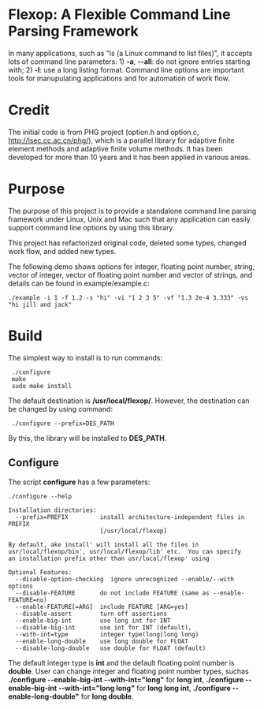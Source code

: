 # Flexop: A Flexible Command Line Parsing Framework

In many applications, such as "ls (a Linux command to list files)", it accepts lots of command line parameters: 1) **-a**, **--all**: do not ignore entries starting with; 2) **-l**: use a long listing format. Command line options are important tools for manupulating applications and for automation of work flow.


# Credit
The initial code is from PHG project (option.h and option.c, http://lsec.cc.ac.cn/phg/), which is a parallel library for adaptive finite element methods and adaptive finite volume methods. It has been developed for more than 10 years and it has been applied in various areas.

# Purpose
The purpose of this project is to provide a standalone command line parsing framework under Linux, Unix and Mac such that any application can easily support command line options by using this library.

This project has refactorized original code, deleted some types, changed work flow, and added new types.

The following demo shows options for integer, floating point number, string, vector of integer, vector of floating point number and vector of strings, and details can be found in example/example.c:
```
./example -i 1 -f 1.2 -s "hi" -vi "1 2 3 5" -vf "1.3 2e-4 3.333" -vs "hi jill and jack"

```

# Build
The simplest way to install is to run commands:
```
 ./configure
 make
 sudo make install
```

The default destination is **/usr/local/flexop/**. However, the destination can be changed by using command:
```
 ./configure --prefix=DES_PATH
```

By this, the library will be installed to **DES_PATH**.


## Configure
The script **configure** has a few parameters:
```
./configure --help

Installation directories:
  --prefix=PREFIX         install architecture-independent files in PREFIX
                          [/usr/local/flexop]

By default, ake install' will install all the files in
usr/local/flexop/bin', usr/local/flexop/lib' etc.  You can specify
an installation prefix other than usr/local/flexop' using 

Optional Features:
  --disable-option-checking  ignore unrecognized --enable/--with options
  --disable-FEATURE       do not include FEATURE (same as --enable-FEATURE=no)
  --enable-FEATURE[=ARG]  include FEATURE [ARG=yes]
  --disable-assert        turn off assertions
  --enable-big-int        use long int for INT
  --disable-big-int       use int for INT (default),
  --with-int=type         integer type(long|long long)
  --enable-long-double    use long double for FLOAT
  --disable-long-double   use double for FLOAT (default)

```

The default integer type is **int** and the default floating point number is **double**. User can change integer and floating point number types, suchas **./configure --enable-big-int --with-int="long"** for **long int**, **./configure --enable-big-int --with-int="long long"** for **long long int**, **./configure --enable-long-double"** for **long double**.
